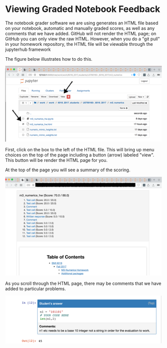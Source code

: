 # Viewing Graded Notebook Feedback

The notebook grader software we are using generates an HTML file based on your notebook, automatic and manually graded scores, as well as any comments that we have added. GitHub will not render the HTML page; on GitHub you can only view the raw HTML. However, when you do a "git pull" in your homework repository, the HTML file will be viewable through the jupyterhub framework

The figure below illustrates how to do this.

![Selecting HTML file for viewing](./viewing_feedback.png)

First, click on the box to the left of the HTML file. This will bring up menu choices on the top of the page including a button (arrow) labeled "view". This button will be render the HTML page for you.

At the top of the page you will see a summary of the scoring.

![Scoring Summary](feedback_summary.png)

As you scroll through the HTML page, there may be comments that we have added to particular problems.

![Problem comments](feedback_comment.png)
